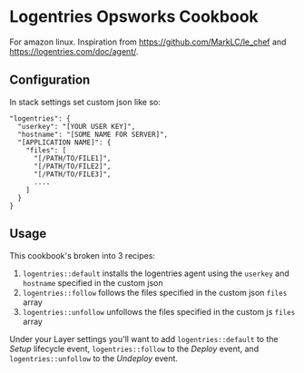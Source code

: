 # Logentries Opsworks Cookbook
For amazon linux. Inspiration from https://github.com/MarkLC/le_chef and https://logentries.com/doc/agent/.

## Configuration
In stack settings set custom json like so:

```
"logentries": {
  "userkey": "[YOUR USER KEY]",
  "hostname": "[SOME NAME FOR SERVER]",
  "[APPLICATION NAME]": {
    "files": [
      "[/PATH/TO/FILE1]",
      "[/PATH/TO/FILE2]",
      "[/PATH/TO/FILE3]",
      ....
    ]
  }
}
```

## Usage
This cookbook's broken into 3 recipes:

1. `logentries::default` installs the logentries agent using the `userkey` and `hostname` specified in the custom json
2. `logentries::follow` follows the files specified in the custom json `files` array
3. `logentries::unfollow` unfollows the files specified in the custom js `files` array

Under your Layer settings you'll want to add `logentries::default` to the *Setup* lifecycle event, `logentries::follow` to the *Deploy* event, and `logentries::unfollow` to the *Undeploy* event.